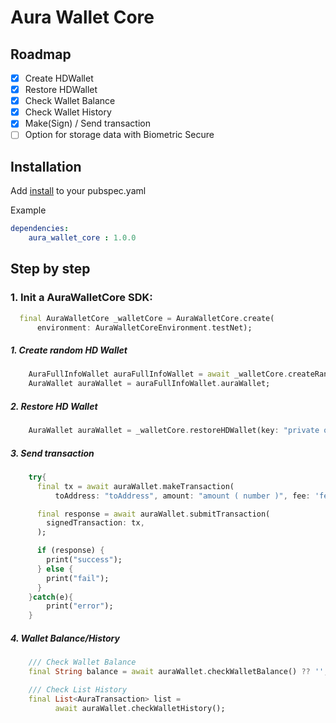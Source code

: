 # Aura Wallet Core


## Roadmap
- [x] Create HDWallet
- [x] Restore HDWallet
- [x] Check Wallet Balance
- [x] Check Wallet History
- [x] Make(Sign) / Send transaction 
- [ ] Option for storage data with Biometric Secure

## Installation
Add [install](https://github.com/aura-nw/aura-wallet-core) to your pubspec.yaml

Example

```yaml
dependencies:
    aura_wallet_core : 1.0.0
```

## Step by step

### 1. Init a AuraWalletCore SDK:
``` dart
  final AuraWalletCore _walletCore = AuraWalletCore.create(
      environment: AuraWalletCoreEnvironment.testNet);
```

##### 1. Create random HD Wallet
``` dart
    AuraFullInfoWallet auraFullInfoWallet = await _walletCore.createRandomHDWallet();
    AuraWallet auraWallet = auraFullInfoWallet.auraWallet;
``` 
##### 2. Restore HD Wallet
``` dart
    AuraWallet auraWallet = _walletCore.restoreHDWallet(key: "private or passpharse");
``` 
##### 3. Send transaction 
``` dart
    try{
      final tx = await auraWallet.makeTransaction(
          toAddress: "toAddress", amount: "amount ( number )", fee: 'fee( number )');

      final response = await auraWallet.submitTransaction(
        signedTransaction: tx,
      );

      if (response) {
        print("success");
      } else {
        print("fail");
      }
    }catch(e){
        print("error");
    }
``` 
##### 4. Wallet Balance/History
``` dart
    /// Check Wallet Balance
    final String balance = await auraWallet.checkWalletBalance() ?? '';

    /// Check List History
    final List<AuraTransaction> list =
          await auraWallet.checkWalletHistory();
``` 

